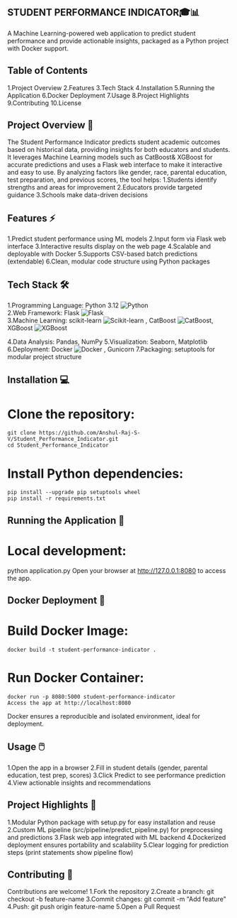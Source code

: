 ## STUDENT PERFORMANCE INDICATOR🎓📊

A Machine Learning-powered web application to predict student performance and provide actionable insights, packaged as a Python project with Docker support.

## Table of Contents

  1.Project Overview
  2.Features
  3.Tech Stack
  4.Installation
  5.Running the Application
  6.Docker Deployment
  7.Usage
  8.Project Highlights
  9.Contributing
  10.License

  
## Project Overview 📝

  The Student Performance Indicator predicts student academic outcomes based on historical data, providing insights for both educators and students. It leverages Machine Learning models such as CatBoost& XGBoost         for accurate predictions and uses a Flask web interface to make it interactive and easy to use.
  By analyzing factors like gender, race, parental education, test preparation, and previous scores, the tool helps:
    1.Students identify strengths and areas for improvement
    2.Educators provide targeted guidance
    3.Schools make data-driven decisions

    
## Features ⚡

  1.Predict student performance using ML models
  2.Input form via Flask web interface
  3.Interactive results display on the web page
  4.Scalable and deployable with Docker
  5.Supports CSV-based batch predictions (extendable)
  6.Clean, modular code structure using Python packages



## Tech Stack 🛠️

  1.Programming Language: Python 3.12  ![Python](https://img.shields.io/badge/Python-3670A0?style=for-the-badge&logo=python&logoColor=ffdd54)  
  2.Web Framework: Flask  ![Flask](https://img.shields.io/badge/Flask-000000?style=for-the-badge&logo=flask&logoColor=white)  
  3.Machine Learning: scikit-learn   ![Scikit-learn](https://img.shields.io/badge/scikit--learn-F7931E?style=for-the-badge&logo=scikit-learn&logoColor=white)  , CatBoost   ![CatBoost](https://img.shields.io/badge/CatBoost-1F8ACB?style=for-the-badge&logo=catboost&logoColor=white), XGBoost   ![XGBoost](https://img.shields.io/badge/XGBoost-FF9900?style=for-the-badge&logo=xgboost&logoColor=white)  
  
  4.Data Analysis: Pandas, NumPy
  5.Visualization: Seaborn, Matplotlib
  6.Deployment: Docker   ![Docker](https://img.shields.io/badge/Docker-2496ED?style=for-the-badge&logo=docker&logoColor=white)  , Gunicorn
  7.Packaging: setuptools for modular project structure


## Installation 💻

# Clone the repository:
    git clone https://github.com/Anshul-Raj-S-V/Student_Performance_Indicator.git
    cd Student_Performance_Indicator
# Install Python dependencies:
    pip install --upgrade pip setuptools wheel
    pip install -r requirements.txt

## Running the Application 🚀

# Local development:
  python application.py
  Open your browser at http://127.0.0.1:8080 to access the app.

## Docker Deployment 🐳

# Build Docker Image:
    docker build -t student-performance-indicator .
# Run Docker Container:
    docker run -p 8080:5000 student-performance-indicator
    Access the app at http://localhost:8080
Docker ensures a reproducible and isolated environment, ideal for deployment.


## Usage 🖱️

  1.Open the app in a browser
  2.Fill in student details (gender, parental education, test prep, scores)
  3.Click Predict to see performance prediction
  4.View actionable insights and recommendations

## Project Highlights 🌟

  1.Modular Python package with setup.py for easy installation and reuse
  2.Custom ML pipeline (src/pipeline/predict_pipeline.py) for preprocessing and predictions
  3.Flask web app integrated with ML backend
  4.Dockerized deployment ensures portability and scalability
  5.Clear logging for prediction steps (print statements show pipeline flow)

## Contributing 🤝
Contributions are welcome!
  1.Fork the repository
  2.Create a branch: git checkout -b feature-name
  3.Commit changes: git commit -m "Add feature"
  4.Push: git push origin feature-name
  5.Open a Pull Request


